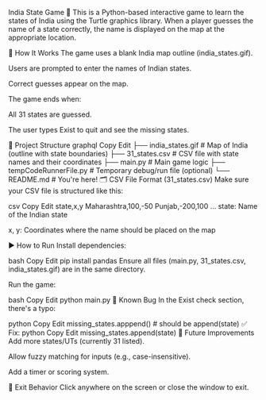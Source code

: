 India State Game 🐢
This is a Python-based interactive game to learn the states of India using the Turtle graphics library. When a player guesses the name of a state correctly, the name is displayed on the map at the appropriate location.


🧠 How It Works
The game uses a blank India map outline (india_states.gif).

Users are prompted to enter the names of Indian states.

Correct guesses appear on the map.

The game ends when:

All 31 states are guessed.

The user types Exist to quit and see the missing states.

📁 Project Structure
graphql
Copy
Edit
├── india_states.gif             # Map of India (outline with state boundaries)
├── 31_states.csv               # CSV file with state names and their coordinates
├── main.py                     # Main game logic
├── tempCodeRunnerFile.py       # Temporary debug/run file (optional)
└── README.md                   # You're here!
🗂️ CSV File Format (31_states.csv)
Make sure your CSV file is structured like this:

csv
Copy
Edit
state,x,y
Maharashtra,100,-50
Punjab,-200,100
...
state: Name of the Indian state

x, y: Coordinates where the name should be placed on the map

▶️ How to Run
Install dependencies:

bash
Copy
Edit
pip install pandas
Ensure all files (main.py, 31_states.csv, india_states.gif) are in the same directory.

Run the game:

bash
Copy
Edit
python main.py
🚨 Known Bug
In the Exist check section, there's a typo:

python
Copy
Edit
missing_states.apppend()  # should be append(state)
✅ Fix:
python
Copy
Edit
missing_states.append(state)
🧩 Future Improvements
Add more states/UTs (currently 31 listed).

Allow fuzzy matching for inputs (e.g., case-insensitive).

Add a timer or scoring system.

🏁 Exit Behavior
Click anywhere on the screen or close the window to exit.
